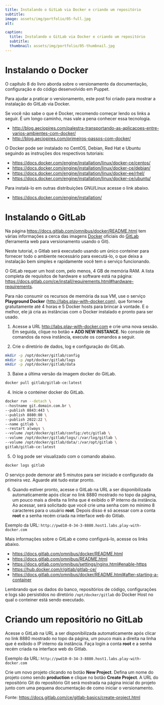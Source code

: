 ```yaml
---
title: Instalando o GitLab via Docker e criando um repositório
subtitle:
image: assets/img/portfolio/05-full.jpg
alt:

caption:
  title: Instalando o GitLab via Docker e criando um repositório
  subtitle:
  thumbnail: assets/img/portfolio/05-thumbnail.jpg
---
```

# Instalando o Docker

O capítulo 8 do livro aborda sobre o versionamento da documentação, configuração e do código desenvolvido em Puppet.

Para ajudar a praticar o versionamento, este post foi criado para mostrar a instalação do GitLab via Docker.

Se você não sabe o que é Docker, recomendo começar lendo os links a seguir. É um longo caminho, mas vale a pena conhecer essa tecnologia.

* http://blog.aeciopires.com/palestra-transportando-as-aplicacoes-entre-varios-ambientes-com-docker/
* http://blog.aeciopires.com/primeiros-passos-com-docker/

O Docker pode ser instalado no CentOS, Debian, Red Hat e Ubuntu seguindo as instruções dos respectivos tutoriais:

* https://docs.docker.com/engine/installation/linux/docker-ce/centos/
* https://docs.docker.com/engine/installation/linux/docker-ce/debian/
* https://docs.docker.com/engine/installation/linux/docker-ee/rhel/
* https://docs.docker.com/engine/installation/linux/docker-ce/ubuntu/

Para instalá-lo em outras distribuições GNU/Linux acesse o link abaixo.

* https://docs.docker.com/engine/installation/

# Instalando o GitLab

Na página https://docs.gitlab.com/omnibus/docker/README.html tem várias informações a cerca das imagens [Docker](http://docker.com) oficiais do [GitLab](https://gitlab.com) (ferramenta web para versionamento usando o Git).

Neste tutorial, o Gitlab será executado usando um único conteiner para fornecer todo o ambiente necessário para executá-lo, o que deixa a instalação bem simples e rapidamente você tem o serviço funcionando.

O GitLab requer um host com, pelo menos, 4 GB de memória RAM. A lista completa de requisitos de hardware e software está na página: https://docs.gitlab.com/ce/install/requirements.html#hardware-requirements.

Para não consumir os recursos de memória da sua VM, use o serviço **Playground Docker** (http://labs.play-with-docker.com), que fornece gratuitamente até 4 horas e 5 Docker hosts para brincar à vontade. E o melhor, ele já cria as instâncias com o Docker instalado e pronto para ser usado.

1) Acesse a URL http://labs.play-with-docker.com e crie uma nova sessão. Em seguida, clique no botão **+ ADD NEW INSTANCE**. No console de comandos da nova instância, execute os comandos a seguir.

2) Crie o diretório de dados, log e configuração do GitLab.

```bash
mkdir -p /opt/docker/gitlab/config
mkdir -p /opt/docker/gitlab/logs
mkdir -p /opt/docker/gitlab/data
```

3) Baixe a última versão da imagem docker do GitLab.

```bash
docker pull gitlab/gitlab-ce:latest
```

4) Inicie o conteiner docker do GitLab.

```bash
docker run --detach \
--hostname git.domain.com.br \
--publish 8843:443 \
--publish 8880:80 \
--publish 2022:22 \
--name gitlab \
--restart always \
--volume /opt/docker/gitlab/config:/etc/gitlab \
--volume /opt/docker/gitlab/logs/:/var/log/gitlab \
--volume /opt/docker/gitlab/data/:/var/opt/gitlab \
gitlab/gitlab-ce:latest
```

5) O log pode ser visualizado com o comando abaixo.

```bash
docker logs gitlab
```

O serviço pode demorar até 5 minutos para ser iniciado e configurado da primeira vez. Aguarde até tudo estar pronto.

6) Quando estiver pronto, acesse o GitLab na URL a ser disponibilizada automaticamente após clicar no link 8880 mostrado no topo da página, um pouco mais a direita na linha que é exibido o IP interno da instância. Ao acessar, será solicitado que você crie uma senha com no mínimo 8 caracteres para o usuário **root**. Depois disso é só acessar com a conta **root** e a senha recém criada na interface web do Gitlab.

Exemplo da URL: ``http://pwd10-0-34-3-8880.host1.labs.play-with-docker.com``

Mais informações sobre o GitLab e como configurá-lo, acesse os links abaixo.

* https://docs.gitlab.com/omnibus/docker/README.html
* https://docs.gitlab.com/omnibus/README.html
* https://docs.gitlab.com/omnibus/settings/nginx.html#enable-https
* https://hub.docker.com/r/gitlab/gitlab-ce/
* https://docs.gitlab.com/omnibus/docker/README.html#after-starting-a-container

Lembrando que os dados do banco, repositórios de código, configurações e logs são persistidos no diretório ``/opt/docker/gitlab`` do Docker Host no qual o conteiner está sendo executado.

# Criando um repositório no GitLab

Acesse o GitLab na URL a ser disponibilizada automaticamente após clicar no link 8880 mostrado no topo da página, um pouco mais a direita na linha que é exibido o IP interno da instância. Faça login a conta **root** e a senha recém criada na interface web do Gitlab.

Exemplo da URL: ``http://pwd10-0-34-3-8880.host1.labs.play-with-docker.com``

Crie um novo projeto clicando no botão **New Project**. Defina um nome do projeto como sendo **production** e clique no botão **Create Project**. A URL do repositório Git do repositório Git será mostrada na página inicial do projeto junto com uma pequena documentação de como iniciar o versionamento.

Fonte: https://docs.gitlab.com/ce/gitlab-basics/create-project.html
